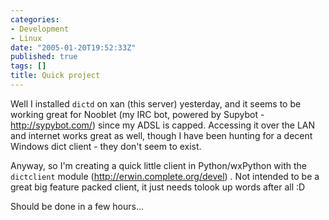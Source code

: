 ```yaml
---
categories:
- Development
- Linux
date: "2005-01-20T19:52:33Z"
published: true
tags: []
title: Quick project
---
```


Well I installed `dictd` on xan (this server) yesterday, and it seems to
be working great for Nooblet (my IRC bot, powered by Supybot -
<http://sypybot.com/>) since my ADSL is capped. Accessing it over the
LAN and internet works great as well, though I have been hunting for a
decent Windows dict client - they don't seem to exist.

Anyway, so I'm creating a quick little client in Python/wxPython with
the `dictclient` module (<http://erwin.complete.org/devel>) . Not intended
to be a great big feature packed client, it just needs tolook up words
after all :D

Should be done in a few hours...
